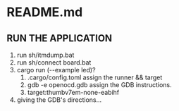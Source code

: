 # README.md

## RUN THE APPLICATION
1. run sh/itmdump.bat
2. run sh/connect board.bat
3. cargo run (--example led)?
    1. .cargo/config.toml assign the runner && target
    2. gdb -e openocd.gdb assign the GDB instructions.
    3. target:thumbv7em-none-eabihf
4. giving the GDB's directions...

